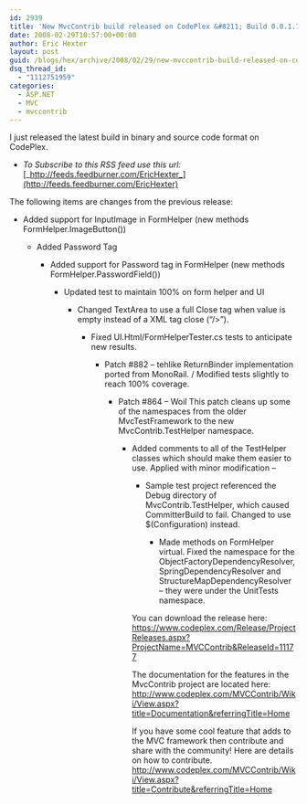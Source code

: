 ```yaml
---
id: 2939
title: 'New MvcContrib build released on CodePlex &#8211; Build 0.0.1.75 Beta'
date: 2008-02-29T10:57:00+00:00
author: Eric Hexter
layout: post
guid: /blogs/hex/archive/2008/02/29/new-mvccontrib-build-released-on-codeplex-build-0-0-1-75-beta.aspx
dsq_thread_id:
  - "1112751959"
categories:
  - ASP.NET
  - MVC
  - mvccontrib
---
```

I just released the latest build in binary and source code format on CodePlex.


  



  


  * _To Subscribe to this RSS feed use this url:_ [_http://feeds.feedburner.com/EricHexter_](http://feeds.feedburner.com/EricHexter)  
    


  


The following items are changes from the previous release:


  



  


  * Added support for InputImage in FormHelper (new methods FormHelper.ImageButton())
  
      * Added Password Tag
  
          * Added support for Password tag in FormHelper (new methods FormHelper.PasswordField())
  
              * Updated test to maintain 100% on form helper and UI
  
                  * Changed TextArea to use a full Close tag when value is empty instead of a XML tag close (&#8220;/>&#8221;).
  
                      * Fixed UI.Html/FormHelperTester.cs tests to anticipate new results.
  
                          * Patch #882 &#8211; tehlike ReturnBinder implementation ported from MonoRail. / Modified tests slightly to reach 100% coverage.
  
                              * Patch #864 &#8211; Woil This patch cleans up some of the namespaces from the older MvcTestFramework to the new MvcContrib.TestHelper namespace.
  
                                  * Added comments to all of the TestHelper classes which should make them easier to use. Applied with minor modification &#8211;
  
                                      * Sample test project referenced the Debug directory of MvcContrib.TestHelper, which caused CommitterBuild to fail. Changed to use $(Configuration) instead.
  
                                          * Made methods on FormHelper virtual. Fixed the namespace for the ObjectFactoryDependencyResolver, SpringDependencyResolver and StructureMapDependencyResolver &#8211; they were under the UnitTests namespace. </UL>
                                        
  
                                        You can download the release here:  
                                        <https://www.codeplex.com/Release/ProjectReleases.aspx?ProjectName=MVCContrib&ReleaseId=11177>
                                        
                                        
  
                                          
                                        The documentation for the features in the MvcContrib project are located here:  
                                        <http://www.codeplex.com/MVCContrib/Wiki/View.aspx?title=Documentation&referringTitle=Home>
                                        
                                        
  
                                          
                                        If you have some cool feature that adds to the MVC framework then contribute and share with the community! Here are details on how to contribute.  
                                        <http://www.codeplex.com/MVCContrib/Wiki/View.aspx?title=Contribute&referringTitle=Home></p>